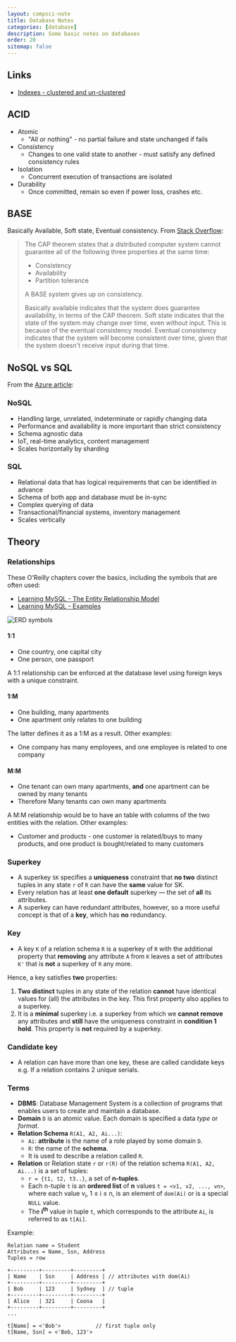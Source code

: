 ```yaml
---
layout: compsci-note
title: Database Notes
categories: [database]
description: Some basic notes on databases
order: 20
sitemap: false
---
```


## Links

* [Indexes - clustered and un-clustered](https://technet.microsoft.com/en-us/library/jj835095(v=sql.110).aspx)

## ACID

* Atomic
  * "All or nothing" - no partial failure and state unchanged if fails
* Consistency
  * Changes to one valid state to another - must satisfy any defined consistency rules
* Isolation
  * Concurrent execution of transactions are isolated
* Durability
  * Once committed, remain so even if power loss, crashes etc.

## BASE

Basically Available, Soft state, Eventual consistency.
 From [Stack Overflow](https://stackoverflow.com/questions/3342497/explanation-of-base-terminology):

>The CAP theorem states that a distributed computer system cannot guarantee all of the following three properties at the same time:
>
> * Consistency
> * Availability
> * Partition tolerance
>
> A BASE system gives up on consistency.
>
>Basically available indicates that the system does guarantee availability, in terms of the CAP theorem.
>Soft state indicates that the state of the system may change over time, even without input. This is because of the eventual consistency model.
>Eventual consistency indicates that the system will become consistent over time, given that the system doesn't receive input during that time.

## NoSQL vs SQL

From the [Azure article](https://azure.microsoft.com/en-au/overview/nosql-database/):

### NoSQL

* Handling large, unrelated, indeterminate or rapidly changing data
* Performance and availability is more important than strict consistency
* Schema agnostic data
* IoT, real-time analytics, content management
* Scales horizontally by sharding

### SQL

* Relational data that has logical requirements that can be identified in advance
* Schema of both app and database must be in-sync
* Complex querying of data
* Transactional/financial systems, inventory management
* Scales vertically

## Theory

### Relationships

These O'Reilly chapters cover the basics, including the symbols that are often used:

* [Learning MySQL - The Entity Relationship Model](https://learning.oreilly.com/library/view/learning-mysql/0596008643/ch04s03.html)
* [Learning MySQL - Examples](https://learning.oreilly.com/library/view/learning-mysql/0596008643/ch04s04.html)

![ERD symbols](https://i.imgur.com/eFPqJxlm.png)

#### 1:1

* One country, one capital city
* One person, one passport

A 1:1 relationship can be enforced at the database level using foreign keys with a unique constraint.

#### 1:M

* One building, many apartments
* One apartment only relates to one building

The latter defines it as a 1:M as a result. Other examples:

* One company has many employees, and one employee is related to one company

#### M:M

* One tenant can own many apartments, **and** one apartment can be owned by many tenants
* Therefore Many tenants can own many apartments

A M:M relationship would be to have an table with columns of the two entities with the relation. Other examples:

* Customer and products - one customer is related/buys to many products, and one product is bought/related to many customers

### Superkey

* A superkey `SK` specifies a **uniqueness** constraint that **no two** distinct tuples in any state `r` of `R` can have the **same** value for SK.
* Every relation has at least **one default** superkey — the set of **all** its attributes.
* A superkey can have redundant attributes, however, so a more useful concept is that of a **key**, which has **no** redundancy.

### Key

* A key `K` of a relation schema `R` is a superkey of `R` with the additional property that **removing** any attribute `A` from `K` leaves a set of attributes `K'` that is **not** a superkey of `R` any more.

Hence, a key satisfies **two** properties:

1. **Two distinct** tuples in any state of the relation **cannot** have identical values for (all) the attributes in the key.
   This first property also applies to a superkey.
2. It is a **minimal** superkey i.e. a superkey from which we **cannot remove** any attributes and **still** have the uniqueness constraint in **condition 1 hold**.
   This property is **not** required by a superkey.

### Candidate key

* A relation can have more than one key, these are called candidate keys e.g. If a relation contains 2 unique serials.

### Terms

* **DBMS**: Database Management System is a collection of programs that enables users to create and maintain a database.
* **Domain** `D` is an atomic value. Each domain is specified a data *type* or *format*.
* **Relation Schema** `R(A1, A2, Ai...)`:
  * `Ai`: **attribute** is the name of a role played by some domain `D`.
  * `R`: the name of the **schema**.
  * It is used to describe a relation called `R`.
* **Relation** or Relation state `r` or `r(R)` of the relation schema `R(A1, A2, Ai...)` is a set of tuples:
  * `r = {t1, t2, t3..}`, a set of **n-tuples**.
  * Each n-tuple `t` is an **ordered list** of **n** values `t = <v1, v2, ..., vn>`, where each value v<sub>i</sub>, 1 ≤ i ≤ n, is an element of `dom(Ai)` or is a special `NULL` value.
  * The **i<sup>th</sup>** value in tuple `t`, which corresponds to the attribute `Ai`, is referred to as `t[Ai]`.

Example:

```text
Relation name = Student
Attributes = Name, Ssn, Address
Tuples = row

+---------+---------+---------+
| Name    | Ssn     | Address | // attributes with dom(Ai)
+---------+---------+---------+
| Bob     | 123     | Sydney  | // tuple
+---------+---------+---------+
| Alice   | 321     | Coona   |
+---------+---------+---------+
...

t[Name] = <'Bob'>           // first tuple only
t[Name, Ssn] = <'Bob, 123'>
```

